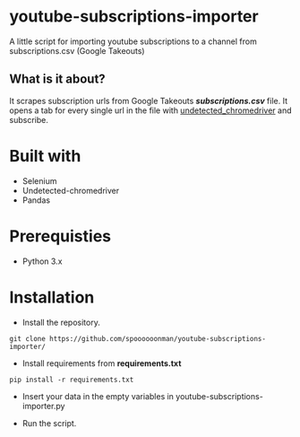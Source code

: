 # youtube-subscriptions-importer

A little script for importing youtube subscriptions to a channel from subscriptions.csv (Google Takeouts)

## What is it about?

It scrapes subscription urls from Google Takeouts **_subscriptions.csv_** file. 
It opens a tab for every single url in the file with [undetected_chromedriver](https://github.com/ultrafunkamsterdam/undetected-chromedriver) and subscribe.

# Built with

- Selenium
- Undetected-chromedriver
- Pandas

# Prerequisties

- Python 3.x

# Installation

- Install the repository.

```
git clone https://github.com/spoooooonman/youtube-subscriptions-importer/
```

- Install requirements from **requirements.txt**

```
pip install -r requirements.txt
```

- Insert your data in the empty variables in youtube-subscriptions-importer.py

- Run the script.
